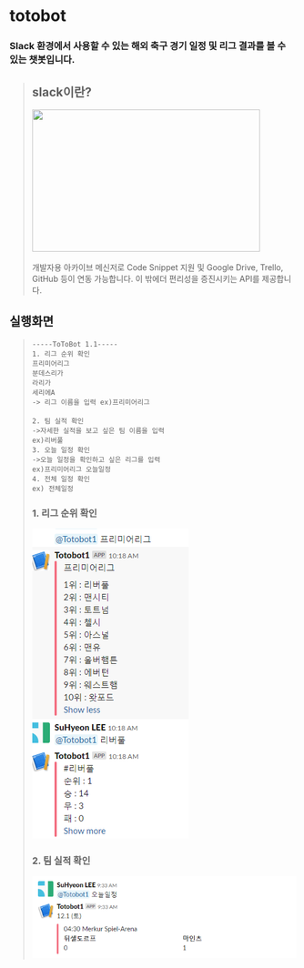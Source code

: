 # totobot
### Slack 환경에서 사용할 수 있는 해외 축구 경기 일정 및 리그 결과를 볼 수 있는 챗봇입니다.
> ## slack이란?
> <img width="400px" height="250px" src="https://cdn-images-1.medium.com/max/1600/0*tJjrjorKn3RULuwD.jpg"></img>
>
> 개발자용 아카이브 메신저로 Code Snippet 지원 및 Google Drive, Trello, GitHub 등이 연동 가능합니다.
> 이 밖에더 편리성을 증진시키는 API를 제공합니다.

## 실행화면
> ```
> -----ToToBot 1.1-----
> 1. 리그 순위 확인
> 프리미어리그
> 분데스리가
> 라리가
> 세리에A
> -> 리그 이름을 입력 ex)프리미어리그
> 
> 2. 팀 실적 확인
> ->자세한 실적을 보고 싶은 팀 이름을 입력
> ex)리버풀
> 3. 오늘 일정 확인
> ->오늘 일정을 확인하고 싶은 리그를 입력
> ex)프리미어리그 오늘일정
> 4. 전체 일정 확인
> ex) 전체일정
> ```
> ### 1. 리그 순위 확인
> ![result1](./img/챗봇1.PNG)
>
> ### 2. 팀 실적 확인
> ![result1](./img/챗봇2.PNG)

